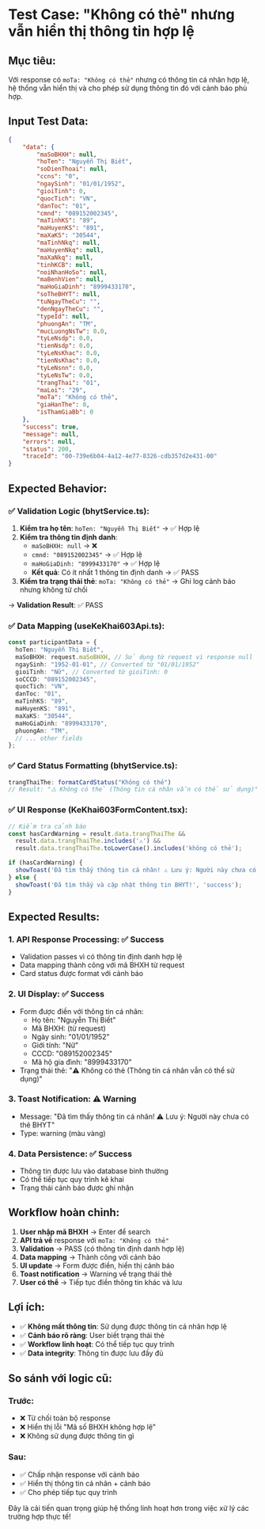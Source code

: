 # Test Case: "Không có thẻ" nhưng vẫn hiển thị thông tin hợp lệ

## Mục tiêu:
Với response có `moTa: "Không có thẻ"` nhưng có thông tin cá nhân hợp lệ, hệ thống vẫn hiển thị và cho phép sử dụng thông tin đó với cảnh báo phù hợp.

## Input Test Data:
```json
{
    "data": {
        "maSoBHXH": null,
        "hoTen": "Nguyễn Thị Biết",
        "soDienThoai": null,
        "ccns": "0",
        "ngaySinh": "01/01/1952",
        "gioiTinh": 0,
        "quocTich": "VN",
        "danToc": "01",
        "cmnd": "089152002345",
        "maTinhKS": "89",
        "maHuyenKS": "891",
        "maXaKS": "30544",
        "maTinhNkq": null,
        "maHuyenNkq": null,
        "maXaNkq": null,
        "tinhKCB": null,
        "noiNhanHoSo": null,
        "maBenhVien": null,
        "maHoGiaDinh": "8999433170",
        "soTheBHYT": null,
        "tuNgayTheCu": "",
        "denNgayTheCu": "",
        "typeId": null,
        "phuongAn": "TM",
        "mucLuongNsTw": 0.0,
        "tyLeNsdp": 0.0,
        "tienNsdp": 0.0,
        "tyLeNsKhac": 0.0,
        "tienNsKhac": 0.0,
        "tyLeNsnn": 0.0,
        "tyLeNsTw": 0.0,
        "trangThai": "01",
        "maLoi": "29",
        "moTa": "Không có thẻ",
        "giaHanThe": 0,
        "isThamGiaBb": 0
    },
    "success": true,
    "message": null,
    "errors": null,
    "status": 200,
    "traceId": "00-739e6b04-4a12-4e77-8326-cdb357d2e431-00"
}
```

## Expected Behavior:

### ✅ Validation Logic (bhytService.ts):
1. **Kiểm tra họ tên**: `hoTen: "Nguyễn Thị Biết"` → ✅ Hợp lệ
2. **Kiểm tra thông tin định danh**:
   - `maSoBHXH: null` → ❌
   - `cmnd: "089152002345"` → ✅ Hợp lệ
   - `maHoGiaDinh: "8999433170"` → ✅ Hợp lệ
   - **Kết quả**: Có ít nhất 1 thông tin định danh → ✅ PASS
3. **Kiểm tra trạng thái thẻ**: `moTa: "Không có thẻ"` → Ghi log cảnh báo nhưng không từ chối

→ **Validation Result**: ✅ PASS

### ✅ Data Mapping (useKeKhai603Api.ts):
```typescript
const participantData = {
  hoTen: "Nguyễn Thị Biết",
  maSoBHXH: request.maSoBHXH, // Sử dụng từ request vì response null
  ngaySinh: "1952-01-01", // Converted từ "01/01/1952"
  gioiTinh: "Nữ", // Converted từ gioiTinh: 0
  soCCCD: "089152002345",
  quocTich: "VN",
  danToc: "01",
  maTinhKS: "89",
  maHuyenKS: "891",
  maXaKS: "30544",
  maHoGiaDinh: "8999433170",
  phuongAn: "TM",
  // ... other fields
};
```

### ✅ Card Status Formatting (bhytService.ts):
```typescript
trangThaiThe: formatCardStatus("Không có thẻ")
// Result: "⚠️ Không có thẻ (Thông tin cá nhân vẫn có thể sử dụng)"
```

### ✅ UI Response (KeKhai603FormContent.tsx):
```typescript
// Kiểm tra cảnh báo
const hasCardWarning = result.data.trangThaiThe && 
  result.data.trangThaiThe.includes('⚠️') && 
  result.data.trangThaiThe.toLowerCase().includes('không có thẻ');

if (hasCardWarning) {
  showToast('Đã tìm thấy thông tin cá nhân! ⚠️ Lưu ý: Người này chưa có thẻ BHYT', 'warning');
} else {
  showToast('Đã tìm thấy và cập nhật thông tin BHYT!', 'success');
}
```

## Expected Results:

### 1. **API Response Processing**: ✅ Success
- Validation passes vì có thông tin định danh hợp lệ
- Data mapping thành công với mã BHXH từ request
- Card status được format với cảnh báo

### 2. **UI Display**: ✅ Success
- Form được điền với thông tin cá nhân:
  - Họ tên: "Nguyễn Thị Biết"
  - Mã BHXH: (từ request)
  - Ngày sinh: "01/01/1952"
  - Giới tính: "Nữ"
  - CCCD: "089152002345"
  - Mã hộ gia đình: "8999433170"
- Trạng thái thẻ: "⚠️ Không có thẻ (Thông tin cá nhân vẫn có thể sử dụng)"

### 3. **Toast Notification**: ⚠️ Warning
- Message: "Đã tìm thấy thông tin cá nhân! ⚠️ Lưu ý: Người này chưa có thẻ BHYT"
- Type: warning (màu vàng)

### 4. **Data Persistence**: ✅ Success
- Thông tin được lưu vào database bình thường
- Có thể tiếp tục quy trình kê khai
- Trạng thái cảnh báo được ghi nhận

## Workflow hoàn chỉnh:

1. **User nhập mã BHXH** → Enter để search
2. **API trả về** response với `moTa: "Không có thẻ"`
3. **Validation** → PASS (có thông tin định danh hợp lệ)
4. **Data mapping** → Thành công với cảnh báo
5. **UI update** → Form được điền, hiển thị cảnh báo
6. **Toast notification** → Warning về trạng thái thẻ
7. **User có thể** → Tiếp tục điền thông tin khác và lưu

## Lợi ích:

- ✅ **Không mất thông tin**: Sử dụng được thông tin cá nhân hợp lệ
- ✅ **Cảnh báo rõ ràng**: User biết trạng thái thẻ
- ✅ **Workflow linh hoạt**: Có thể tiếp tục quy trình
- ✅ **Data integrity**: Thông tin được lưu đầy đủ

## So sánh với logic cũ:

### Trước:
- ❌ Từ chối toàn bộ response
- ❌ Hiển thị lỗi "Mã số BHXH không hợp lệ"
- ❌ Không sử dụng được thông tin gì

### Sau:
- ✅ Chấp nhận response với cảnh báo
- ✅ Hiển thị thông tin cá nhân + cảnh báo
- ✅ Cho phép tiếp tục quy trình

Đây là cải tiến quan trọng giúp hệ thống linh hoạt hơn trong việc xử lý các trường hợp thực tế!
